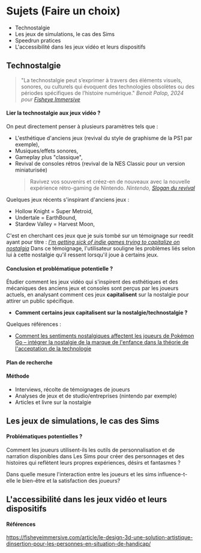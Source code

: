# Sujets (Faire un choix)

- Technostalgie
- Les jeux de simulations, le cas des Sims
- Speedrun pratices
- L'accessibilité dans les jeux vidéo et leurs dispositifs

## Technostalgie

> "La technostalgie peut s’exprimer à travers des éléments visuels, sonores, ou culturels qui évoquent des technologies obsolètes ou des périodes spécifiques de l’histoire numérique." _Benoit Palop, 2024 pour [Fisheye Immersive](https://fisheyeimmersive.com/article/the-crypto-pawnshop-rencontre-avec-un-duo-qui-explore-la-technostalgie-dans-lespace-web3/)_

#### Lier la technostalgie aux jeux vidéo ?

On peut directement penser à plusieurs paramètres tels que :

- L'esthétique d'anciens jeux (revival du style de graphisme de la PS1 par exemple),
- Musiques/effets sonores,
- Gameplay plus "classique",
- Revival de consoles rétros (revival de la NES Classic pour un version miniaturisée)
  > Ravivez vos souvenirs et créez-en de nouveaux avec la nouvelle expérience rétro-gaming de Nintendo. _Nintendo, [Slogan du revival](https://www.nintendo.com/fr-fr/Divers/Nintendo-Classic-Mini-Nintendo-Entertainment-System/Nintendo-Classic-Mini-Nintendo-Entertainment-System-1124287.html)_

Quelques jeux récents s'inspirant d'anciens jeux :

- Hollow Knight = Super Metroid,
- Undertale = EarthBound,
- Stardew Valley = Harvest Moon,

C'est en cherchant ces jeux que je suis tombé sur un témoignage sur reedit ayant pour titre : _[I'm getting sick of indie games trying to capitalize on nostalgia](https://www.reddit.com/r/truegaming/comments/h9fcj5/im_getting_sick_of_indie_games_trying_to/)_
Dans ce témoignage, l'utilisateur souligne les problèmes liés selon lui à cette nostalgie qu'il ressent lorsqu'il joue à certains jeux.

#### Conclusion et problématique potentielle ?

Étudier comment les jeux vidéo qui s'inspirent des esthétiques et des mécaniques des anciens jeux et consoles sont perçus par les joueurs actuels, en analysant comment ces jeux **capitalisent** sur la nostalgie pour attirer un public spécifique.

- **Comment certains jeux capitalisent sur la nostalgie/technostalgie ?**

Quelques références :

- [Comment les sentiments nostalgiques affectent les joueurs de Pokémon Go – intégrer la nostalgie de la marque de l'enfance dans la théorie de l'acceptation de la technologie](https://www.tandfonline.com/doi/full/10.1080/0144929X.2019.1662486?scroll=top&needAccess=true)

#### Plan de recherche

#### Méthode

- Interviews, récolte de témoignages de joueurs
- Analyses de jeux et de studio/entreprises (nintendo par exemple)
- Articles et livre sur la nostalgie

## Les jeux de simulations, le cas des Sims

#### Problématiques potentielles ?

Comment les joueurs utilisent-ils les outils de personnalisation et de narration disponibles dans Les Sims pour créer des personnages et des histoires qui reflètent leurs propres expériences, désirs et fantasmes ?

Dans quelle mesure l'interaction entre les joueurs et les sims influence-t-elle le bien-être et la satisfaction des joueurs?

## L'accessibilité dans les jeux vidéo et leurs dispositifs

#### Références

https://fisheyeimmersive.com/article/le-design-3d-une-solution-artistique-dinsertion-pour-les-personnes-en-situation-de-handicap/
